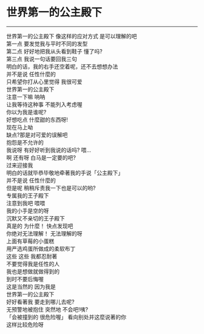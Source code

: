 # 世界第一的公主殿下
--- 

世界第一的公主殿下 像这样的应对方式 是可以理解的吧   
第一点 要发觉我与平时不同的发型  
第二点 好好地把我从头看到鞋子 懂了吗?  
第三点 我说一句话要回我三句  
明白的话，我的右手还空着呢，还不去想想办法  
并不是说 任性什麼的  
只希望你打从心里觉得 我很可爱  
世界第一的公主殿下  
注意一下嘛 呐呐  
让我等待这种事 不能列入考虑喔  
你以为我是谁呢?  
好想吃点 什麼甜的东西呀!  
现在马上呦  
缺点?那是对可爱的误解吧  
抱怨是不允许的  
我说呀 有好好听到我说的话吗? 喂...  
啊 还有呀 白马是一定要的吧?  
过来迎接我  
明白的话就毕恭毕敬地牵著我的手说「公主殿下」  
并不是说 任性什麼的  
但是呢 稍稍斥责我一下也是可以的哟?  
专属我的王子殿下  
注意到我吧 喂喂  
我的小手是空的呀  
沉默又不亲切的王子殿下  
真是的 为什麼！ 快点发现吧  
你绝对无法理解！ 无法理解的呀  
上面有草莓的小蛋糕  
用严选鸡蛋所做成的柔软布丁  
这些 这些 我都忍耐著  
不要觉得我是任性的人  
我也是想做就做得到的  
到时不要后悔喔  
这是当然的 因为我是  
世界第一的公主殿下  
好好看著我 要走到哪儿去呢?  
无预警地被抱住 突然地 不会吧!咦?  
「会被撞到的 很危险喔」 看向别处并这麼说著的你  
这样比较危险呀  